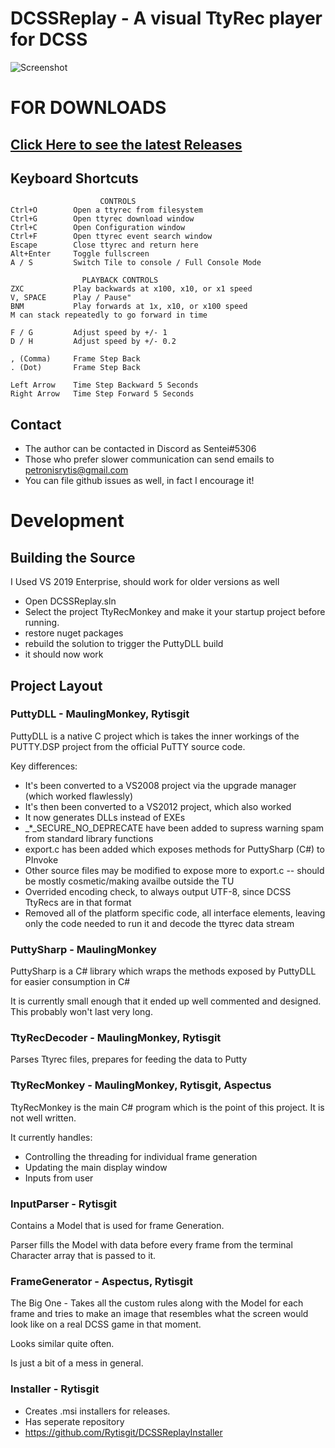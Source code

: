 # DCSSReplay - A visual TtyRec player for DCSS

![Screenshot](https://github.com/Rytisgit/DCSSReplay/blob/0.7.0/.projnfo/screenshots/thumbnail0.7.png?raw=true)

# FOR DOWNLOADS

## [Click Here to see the latest Releases](https://github.com/Rytisgit/DCSSReplay/releases)

## Keyboard Shortcuts

```
                    CONTROLS
Ctrl+O        Open a ttyrec from filesystem
Ctrl+G        Open ttyrec download window
Ctrl+C        Open Configuration window
Ctrl+F        Open ttyrec event search window
Escape        Close ttyrec and return here
Alt+Enter     Toggle fullscreen
A / S         Switch Tile to console / Full Console Mode

                PLAYBACK CONTROLS
ZXC           Play backwards at x100, x10, or x1 speed
V, SPACE      Play / Pause"
BNM           Play forwards at 1x, x10, or x100 speed
M can stack repeatedly to go forward in time

F / G         Adjust speed by +/- 1
D / H         Adjust speed by +/- 0.2
 
, (Comma)     Frame Step Back
. (Dot)       Frame Step Back

Left Arrow    Time Step Backward 5 Seconds
Right Arrow   Time Step Forward 5 Seconds
```

## Contact

- The author can be contacted in Discord as Sentei#5306
- Those who prefer slower communication can send emails to petronisrytis@gmail.com
- You can file github issues as well, in fact I encourage it!

# Development

## Building the Source

I Used VS 2019 Enterprise, should work for older versions as well

- Open DCSSReplay.sln
- Select the project TtyRecMonkey and make it your startup project before running.
- restore nuget packages
- rebuild the solution to trigger the PuttyDLL build
- it should now work

## Project Layout

### PuttyDLL - MaulingMonkey, Rytisgit

PuttyDLL is a native C project which is takes the inner workings of the PUTTY.DSP project from the official PuTTY source code.

Key differences:

- It's been converted to a VS2008 project via the upgrade manager (which worked flawlessly)
- It's then been converted to a VS2012 project, which also worked
- It now generates DLLs instead of EXEs
- _*_SECURE_NO_DEPRECATE have been added to supress warning spam from standard library functions
- export.c has been added which exposes methods for PuttySharp (C#) to PInvoke
- Other source files may be modified to expose more to export.c -- should be mostly cosmetic/making availbe outside the TU
- Overrided encoding check, to always output UTF-8, since DCSS TtyRecs are in that format
- Removed all of the platform specific code, all interface elements, leaving only the code needed to run it and decode the ttyrec data stream


### PuttySharp - MaulingMonkey

PuttySharp is a C# library which wraps the methods exposed by PuttyDLL for easier consumption in C#

It is currently small enough that it ended up well commented and designed.  This probably won't last very long.

### TtyRecDecoder - MaulingMonkey, Rytisgit

Parses Ttyrec files, prepares for feeding the data to Putty

### TtyRecMonkey - MaulingMonkey, Rytisgit, Aspectus

TtyRecMonkey is the main C# program which is the point of this project.  It is not well written.

It currently handles:

- Controlling the threading for individual frame generation
- Updating the main display window 
- Inputs from user

### InputParser - Rytisgit

Contains a Model that is used for frame Generation. 

Parser fills the Model with data before every frame from the terminal Character array that is passed to it.

### FrameGenerator - Aspectus, Rytisgit

The Big One - Takes all the custom rules along with the Model for each frame and tries to make an image that resembles what the screen would look like on a real DCSS game in that moment. 

Looks similar quite often.

Is just a bit of a mess in general.

### Installer - Rytisgit 
- Creates .msi installers for releases.
- Has seperate repository
- https://github.com/Rytisgit/DCSSReplayInstaller

